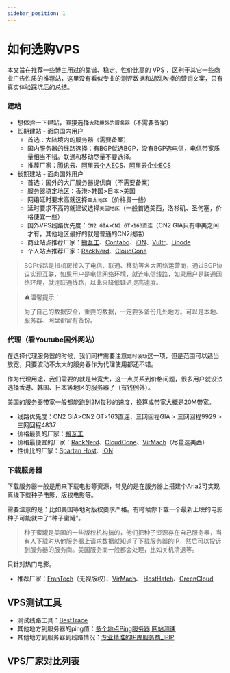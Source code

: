 ```yaml
---
sidebar_position: 1
---
```


# 如何选购VPS

本文旨在推荐一些博主用过的靠谱、稳定、性价比高的 VPS ，区别于其它一些商业广告性质的推荐站，这里没有看似专业的测评数据和胡乱吹捧的营销文案，只有真实体验踩坑后的总结。

### 建站

- 想体验一下建站，直接选择`大陆境外的服务器`（不需要备案）
- 长期建站 - 面向国内用户
    - 首选：大陆境内的服务器（需要备案）
    - 国内服务器的线路选择：有BGP就选BGP，没有BGP选电信，电信带宽质量相当不错。联通和移动尽量不要选择。
    - 推荐厂家：[腾讯云](https://curl.qcloud.com/fzVb4zsY)、[阿里云个人ECS](https://www.aliyun.com/minisite/goods?userCode=5jirorgx)、[阿里云企业ECS](https://www.aliyun.com/daily-act/ecs/activity_selection?userCode=5jirorgx)
- 长期建站 - 面向国外用户
    - 首选：国外的大厂服务器提供商（不需要备案）
    - 服务器稳定地区：香港>韩国>日本>美国
    - 网络延时要求高就选择`亚太地区`（价格贵一些）
    - 延时要求不高的就建议选择`美国地区`（一般首选美西，洛杉矶、圣何塞，价格便宜一些）
    - 国外VPS线路优先度：`CN2 GIA>CN2 GT>163直连`（CN2 GIA只有中美之间才有，其他地区最好的就是普通的CN2线路）
    - 商业站点推荐厂家：[搬瓦工](https://bwh81.net/aff.php?aff=75023)、[Contabo](https://contabo.com/en/)、[iON](https://ion.krypt.asia/)、[Vultr](https://www.vultr.com/?ref=8888141)、[Linode](https://www.linode.com/)
    - 个人站点推荐厂家：[RackNerd](https://my.racknerd.com/aff.php?aff=6200)、[CloudCone](https://app.cloudcone.com/?ref=11076)

> BGP线路是指机房接入了电信、联通、移动等各大网络运营商，通过BGP协议实现互联，如果用户是电信网络环境，就连电信线路，如果用户是联通网络环境，就连联通线路，以此来降低延迟提高速度。
> 

> ⚠️温馨提示：
> 
> 
> 为了自己的数据安全，重要的数据，一定要多备份几处地方。可以是本地、服务器、网盘都留有备份。
> 

### 代理（看Youtube国外网站）

在选择代理服务器的时候，我们同样需要注意`延时波动`这一项，但是范围可以适当放宽，只要波动不太大的服务器作为代理使用都还不错。

作为代理用途，我们需要的就是带宽大，这一点关系到价格问题，很多用户就没法选择香港、韩国、日本等地区的服务器了（有钱例外）。

美国的服务器带宽一般都能跑到2M每秒的速度，换算成带宽大概是20M带宽。

- 线路优先度：CN2 GIA>CN2 GT>163直连、三网回程GIA > 三网回程9929 > 三网回程4837
- 价格最贵的厂家：[搬瓦工](https://bwh81.net/aff.php?aff=75023)
- 价格最便宜的厂家：[RackNerd](https://my.racknerd.com/aff.php?aff=6200)、[CloudCone](https://app.cloudcone.com/?ref=11076)、[VirMach](https://virmach.com/)（尽量选美西）
- 性价比的厂家：[Spartan Host](https://spartanhost.org/)、[iON](https://ion.krypt.asia/)

### 下载服务器

下载服务器一般是用来下载电影等资源，常见的是在服务器上搭建个Aria2可实现离线下载种子电影，版权电影等。

需要注意的是：比如美国等地对版权要求严格。有时候你下载一个最新上映的电影种子可能就中了“种子蜜罐”。

> 种子蜜罐是美国的一些版权机构搞的，他们把种子资源存在自己服务器，当有人下载时从他服务器上请求数据就知道了下载服务器的IP，然后可以投诉到服务器的服务商。美国服务商一般都会处理，比如关机清退等。
> 

只针对热门电影。

- 推荐厂家：[FranTech](https://my.frantech.ca/index.php)（无视版权）、[VirMach](https://virmach.com/)、 [HostHatch](https://cloud.hosthatch.com/signup)、[GreenCloud](https://greencloudvps.com/billing/aff.php?aff=6819)

## VPS测试工具

- 测试线路工具：[BestTrace](https://www.ipip.net/product/client.html)
- 其他地方到服务器的ping值：[多个地点Ping服务器,网站测速](https://ping.chinaz.com/)
- 其他地方到服务器到线路情况：[专业精准的IP库服务商_IPIP](https://tools.ipip.net/traceroute.php)

## VPS厂家对比列表

